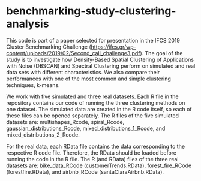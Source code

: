 # benchmarking-study-clustering-analysis

This code is part of a paper selected for presentation in the IFCS 2019 Cluster Benchmarking Challenge (https://ifcs.gr/wp-content/uploads/2019/02/Second_call_challenge3.pdf).
The goal of the study is to investigate how Density-Based Spatial Clustering of Applications with Noise (DBSCAN) 
and Spectral Clustering perform on simulated and real data sets with different characteristics. 
We also compare their performances with one of the most common and simple clustering techniques, k-means.

We work with five simulated and three real datasets. Each R file in the repository contains our code of running the three clustering methods on one dataset. The simulated data are created in the R code itself, so each of these files can be opened separately. The R files of the five simulated datasets are: multishapes_Rcode, spiral_Rcode, gaussian_distributions_Rcode, mixed_distributions_1_Rcode, and mixed_distributions_2_Rcode.  

For the real data, each RData file contains the data corresponding to the respective R code file. Therefore, the RData should be loaded before running the code in the R file. The R (and RData) files of the three real datasets are: bike_data_RCode (customerTrends.RData), forest_fire_RCode (forestfire.RData), and airbnb_RCode (santaClaraAirbnb.RData). 
